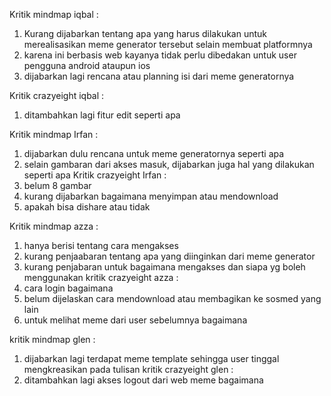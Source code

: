 Kritik mindmap iqbal :
1. Kurang dijabarkan tentang apa yang harus dilakukan untuk merealisasikan meme generator tersebut selain membuat platformnya
2. karena ini berbasis web kayanya tidak perlu dibedakan untuk user pengguna android ataupun ios
3. dijabarkan lagi rencana atau planning isi dari meme generatornya

Kritik crazyeight iqbal :
1. ditambahkan lagi fitur edit seperti apa

Kritik mindmap Irfan :
1. dijabarkan dulu rencana untuk meme generatornya seperti apa
2. selain gambaran dari akses masuk, dijabarkan juga hal yang dilakukan seperti apa
Kritik crazyeight Irfan :
1. belum 8 gambar
2. kurang dijabarkan bagaimana menyimpan atau mendownload
3. apakah bisa dishare atau tidak

Kritik mindmap azza :
1. hanya berisi tentang cara mengakses
2. kurang penjaabaran tentang apa yang diinginkan dari meme generator
3. kurang penjabaran untuk bagaimana mengakses dan siapa yg boleh menggunakan
kritik crazyeight azza :
1. cara login bagaimana
2. belum dijelaskan cara mendownload atau membagikan ke sosmed yang lain
3. untuk melihat meme dari user sebelumnya bagaimana

kritik mindmap glen :
1. dijabarkan lagi terdapat meme template sehingga user tinggal mengkreasikan pada tulisan
kritik crazyeight glen :
1. ditambahkan lagi akses logout dari web meme bagaimana

